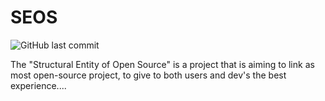 # SEOS

![GitHub last commit](https://img.shields.io/github/last-commit/O-Schell/SEOS?color=blue&style=flat-square)

The "Structural Entity of Open Source" is a project that is aiming to link as most open-source project, to give to both users and dev's the best experience....
